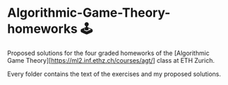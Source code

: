 # Algorithmic-Game-Theory-homeworks 🕹️
Proposed solutions for the four graded homeworks of the [Algorithmic Game Theory][https://ml2.inf.ethz.ch/courses/agt/] class at ETH Zurich.

Every folder contains the text of the exercises and my proposed solutions.
